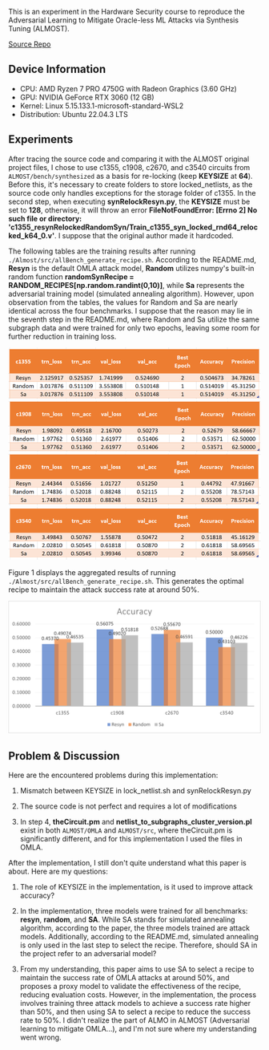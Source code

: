 This is an experiment in the Hardware Security course to reproduce the Adversarial Learning to Mitigate 
Oracle-less ML Attacks via Synthesis Tuning (ALMOST).

[Source Repo](https://github.com/NYU-MLDA/ALMOST)

## Device Information

- CPU: AMD Ryzen 7 PRO 4750G with Radeon Graphics (3.60 GHz)
- GPU: NVIDIA GeForce RTX 3060 (12 GB)
- Kernel: Linux 5.15.133.1-microsoft-standard-WSL2
- Distribution: Ubuntu 22.04.3 LTS

## Experiments

After tracing the source code and comparing it with the ALMOST original project files, I chose to use c1355, c1908, c2670, and c3540 circuits from `ALMOST/bench/synthesized` as a basis for re-locking (keep **KEYSIZE** at **64**). Before this, it's necessary to create folders to store locked_netlists, as the source code only handles exceptions for the storage folder of c1355. In the second step, when executing **synRelockResyn.py**, the **KEYSIZE** must be set to **128**, otherwise, it will throw an error **FileNotFoundError: [Errno 2] No such file or directory: 'c1355_resynRelockedRandomSyn/Train_c1355_syn_locked_rnd64_relocked_k64_0.v'**. I suppose that the original author made it hardcoded.

The following tables are the training results after running `./Almost/src/allBench_generate_recipe.sh`. According to the README.md, **Resyn** is the default OMLA attack model, **Random** utilizes numpy's built-in random function **randomSynRecipe = RANDOM_RECIPES[np.random.randint(0,10)]**, while **Sa** represents the adversarial training model (simulated annealing algorithm). However, upon observation from the tables, the values for Random and Sa are nearly identical across the four benchmarks. I suppose that the reason may lie in the seventh step in the README.md, where Random and Sa utilize the same subgraph data and were trained for only two epochs, leaving some room for further reduction in training loss.

![Training result of c1355](./Experimental%20Results/table_1.png)
![Training result of c1908](./Experimental%20Results/table_2.png)
![Training result of c2670](./Experimental%20Results/table_3.png)
![Training result of c3540](./Experimental%20Results/table_4.png)

Figure 1 displays the aggregated results of running `./Almost/src/allBench_generate_recipe.sh`. This generates the optimal recipe to maintain the attack success rate at around 50%.

![Accuracy test](./Experimental%20Results/fig_1.png)

## Problem & Discussion

Here are the encountered problems during this implementation:

1. Mismatch between KEYSIZE in lock_netlist.sh and synRelockResyn.py

2. The source code is not perfect and requires a lot of modifications

3. In step 4, **theCircuit.pm** and **netlist_to_subgraphs_cluster_version.pl** exist in both `ALMOST/OMLA` and `ALMOST/src`, where theCircuit.pm is significantly different, and for this implementation I used the files in OMLA.

After the implementation, I still don't quite understand what this paper is about. Here are my questions:

1. The role of KEYSIZE in the implementation, is it used to improve attack accuracy?

2. In the implementation, three models were trained for all benchmarks: **resyn**, **random**, and **SA**. While SA stands for simulated annealing algorithm, according to the paper, the three models trained are attack models. Additionally, according to the README.md, simulated annealing is only used in the last step to select the recipe. Therefore, should SA in the project refer to an adversarial model?

3. From my understanding, this paper aims to use SA to select a recipe to maintain the success rate of OMLA attacks at around 50%, and proposes a proxy model to validate the effectiveness of the recipe, reducing evaluation costs. However, in the implementation, the process involves training three attack models to achieve a success rate higher than 50%, and then using SA to select a recipe to reduce the success rate to 50%. I didn't realize the part of ALMO in ALMOST (Adversarial learning to mitigate OMLA...), and I'm not sure where my understanding went wrong.
